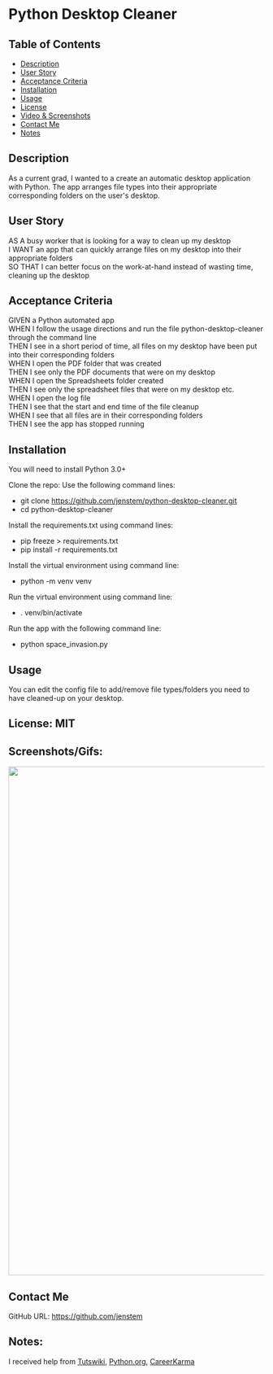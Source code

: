 # Python Desktop Cleaner


## Table of Contents
+ [Description](#description)
+ [User Story](#userstory)
+ [Acceptance Criteria](#acceptance)
+ [Installation](#installation)
+ [Usage](#usage)
+ [License](#license)
+ [Video & Screenshots](#screenshots)
+ [Contact Me](#contact)
+ [Notes](#notes)
##

<a id='description'></a>
## Description

As a current grad, I wanted to a create an automatic desktop application with Python.  The app arranges file types into their appropriate corresponding folders on the user's desktop.
##

<a id='userstory'></a>
## User Story

AS A busy worker that is looking for a way to clean up my desktop\
I WANT an app that can quickly arrange files on my desktop into their appropriate folders\
SO THAT I can better focus on the work-at-hand instead of wasting time, cleaning up the desktop
##

<a id='acceptance'></a>
## Acceptance Criteria

GIVEN a Python automated app\
WHEN I follow the usage directions and run the file python-desktop-cleaner through the command line\
THEN I see in a short period of time, all files on my desktop have been put into their corresponding folders\
WHEN I open the PDF folder that was created\
THEN I see only the PDF documents that were on my desktop\
WHEN I open the Spreadsheets folder created\
THEN I see only the spreadsheet files that were on my desktop etc.\
WHEN I open the log file\
THEN I see that the start and end time of the file cleanup\
WHEN I see that all files are in their corresponding folders\
THEN I see the app has stopped running
##

<a id='installation'></a>
## Installation
You will need to install Python 3.0+

Clone the repo:
Use the following command lines:
- git clone https://github.com/jenstem/python-desktop-cleaner.git
- cd python-desktop-cleaner

Install the requirements.txt using command lines:
- pip freeze > requirements.txt
- pip install -r requirements.txt

Install the virtual environment using command line:
- python -m venv venv

Run the virtual environment using command line:
- . venv/bin/activate

Run the app with the following command line:
- python space_invasion.py
##

<a id='usage'></a>
## Usage
You can edit the config file to add/remove file types/folders you need to have cleaned-up on your desktop.
##

<a id='license'></a>
## License:  MIT
##

<a id='screenshots'></a>
## Screenshots/Gifs:

<img src="https://github.com/jenstem/space_invasion/blob/main/space-invasion-ezgif.com-video-to-gif-converter.gif" width=1000>

<a id='contact'></a>
## Contact Me
GitHub URL:  https://github.com/jenstem

##
<a id='notes'></a>
## Notes:

I received help from [Tutswiki](https://tutswiki.com/read-write-json-config-file-in-python/),
[Python.org](https://docs.python.org/3/library/shutil.html),
[CareerKarma](https://careerkarma.com/blog/python-valueerror-io-operation-on-closed-file/)
